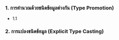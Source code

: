 ### 1. การคำนวณด้วยชนิดข้อมูลต่างกัน (Type Promotion)
 -   1.1

### 2. การแปลงชนิดข้อมูล (Explicit Type Casting)
